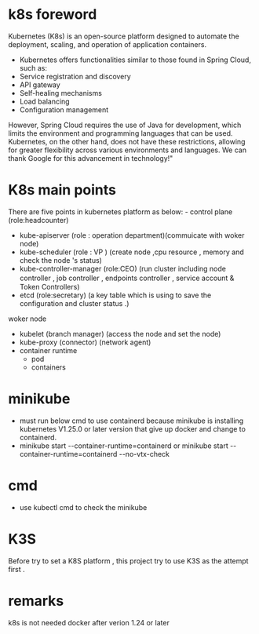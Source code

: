 # k8s foreword
Kubernetes (K8s) is an open-source platform designed to automate the deployment, scaling, and operation of application containers.

- Kubernetes offers functionalities similar to those found in Spring Cloud, such as:
- Service registration and discovery
- API gateway
- Self-healing mechanisms
- Load balancing
- Configuration management

However, Spring Cloud requires the use of Java for development, which limits the environment and programming languages that can be used. Kubernetes, on the other hand, does not have these restrictions, allowing for greater flexibility across various environments and languages. We can thank Google for this advancement in technology!"

# K8s main points

There are five points in kubernetes platform as below:
	- control plane (role:headcounter)
  - kube-apiserver (role : operation department)(commuicate with woker node)
  - kube-scheduler (role : VP ) (create node ,cpu resource , memory and check the node 's status)
  - kube-controller-manager (role:CEO) (run cluster including node controller , job   controller , 
                          endpoints controller , service account &　Token Controllers)
  - etcd (role:secretary) (a key table which is using to save the configuration and cluster status .)
  
woker node
  - kubelet (branch manager) (access the node and set the node)
  - kube-proxy (connector) (network agent)
  - container runtime
    - pod
    - containers

# minikube
  - must run below cmd to use containerd because minikube is installing kubernetes V1.25.0 or later version that give up docker and change to containerd.
  - minikube start --container-runtime=containerd or  minikube start --container-runtime=containerd --no-vtx-check
  # cmd
  - use kubectl cmd to check the minikube 
# K3S 
Before try to set a K8S platform , this project try to use K3S as the attempt first .



# remarks
k8s is not needed docker after verion 1.24 or later 
  




